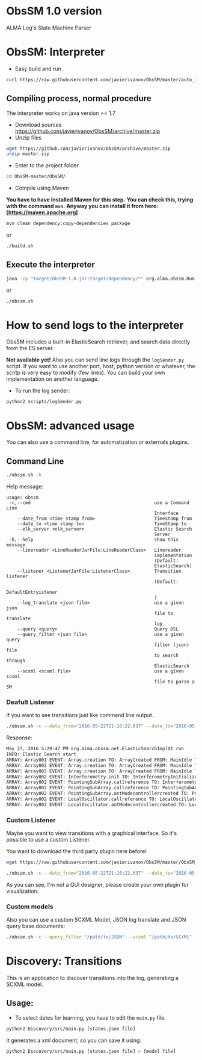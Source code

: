 # ObsSM 1.0 version
ALMA Log's State Machine Parser



# ObsSM: Interpreter

* Easy build and run
```sh
curl https://raw.githubusercontent.com/javierivanov/ObsSM/master/auto_install.sh -o - |sh
```


## Compiling process, normal procedure

The interpreter works on java version >= 1.7

* Download sources https://github.com/javierivanov/ObsSM/archive/master.zip
* Unzip files

```sh
wget https://github.com/javierivanov/ObsSM/archive/master.zip
unzip master.zip
```

* Enter to the project folder

```sh
cd ObsSM-master/ObsSM/
```

* Compile using Maven

**You have to have installed Maven for this step.**
**You can check this, trying with the command ```mvn```.**
**Anyway you can install it from here: [https://maven.apache.org]**
 
```sh
mvn clean dependency:copy-dependencies package
```
or
```sh
./build.sh
```

## Execute the interpreter
```sh
java -cp "target/ObsSM-1.0.jar:target/dependency/*" org.alma.obssm.Run
```
or
```sh
./obssm.sh
```


# How to send logs to the interpreter

ObsSM includes a built-in ElasticSearch retriever, and search data directly from the ES server.


**Not available yet!**
Also you can send line logs through the `logSender.py` script.
If you want to use another port, host, python version or whatever, the scritp is very easy to modify (few lines).
You can build your own implementation on another language.

* To run the log sender:
```
python2 scripts/logSender.py
```
# ObsSM: advanced usage
You can also use a command line, for automatization or externals plugins.
## Command Line
```sh
./obssm.sh -h
```
Help message:
```
usage: obssm
 -c,--cmd                                              use a Command Line
                                                       Interface
    --date_from <time stamp from>                      TimeStamp from
    --date_to <time stamp to>                          TimeStamp to
    --elk_server <elk_server>                          Elastic Search
                                                       Server
 -h,--help                                             show this message
    --linereader <LineReaderJarFile:LineReaderClass>   Linereader
                                                       implementation
                                                       (Default:
                                                       ElasticSearch)
    --listener <ListenerJarFile:ListenerClass>         Transition listener
                                                       (Default:
                                                       DefaultEntryistener
                                                       )
    --log_translate <json file>                        use a given json
                                                       file to translate
                                                       log
    --query <query>                                    Query DSL
    --query_filter <json file>                         use a given query
                                                       filter (json) file
                                                       to search through
                                                       ElasticSearch
    --scxml <scxml file>                               use a given scxml
                                                       file to parse a SM
```
### Deafult Listener
If you want to see transitions just like command line output.

```sh
./obssm.sh -c --date_from="2016-05-22T21:16:22.037" --date_to="2016-05-23T21:16:22.037" --query="*"
```
Response:
```sh
May 27, 2016 5:29:47 PM org.alma.obssm.net.ElasticSearchImpl$1 run
INFO: Elastic Search start
ARRAY: Array001 EVENT: Array.creation TO: ArrayCreated FROM: MainIdle TS: 2016-05-22T21:28:11.266
ARRAY: Array002 EVENT: Array.creation TO: ArrayCreated FROM: MainIdle TS: 2016-05-22T21:43:22.335
ARRAY: Array003 EVENT: Array.creation TO: ArrayCreated FROM: MainIdle TS: 2016-05-22T21:49:46.369
ARRAY: Array002 EVENT: Interferometry.init TO: InterferometryInitializeStarted FROM: ArrayCreated TS: 2016-05-22T21:53:54.610
ARRAY: Array002 EVENT: PointingSubArray.callreference TO: InterferometrySettingUpBegun FROM: InterferometryInitializeStarted TS: 2016-05-22T21:53:54.680
ARRAY: Array002 EVENT: PointingSubArray.callreference TO: PointingSubArrayGettingReferenceCalled FROM: PointingSubArrayConstructorIdle TS: 2016-05-22T21:53:54.680
ARRAY: Array002 EVENT: PointingSubArray.antModecontrollercreated TO: PointingSubArrayControllersCreated FROM: PointingSubArrayGettingReferenceCalled TS: 2016-05-22T21:53:54.749
ARRAY: Array002 EVENT: LocalOscillator.callreference TO: LocalOscillatorGettingReferenceCalled FROM: LocalOscillatorConstructorIdle TS: 2016-05-22T21:53:55.105
ARRAY: Array002 EVENT: LocalOscillator.antModecontrollercreated TO: LocalOscillatorControllersCreated FROM: LocalOscillatorGettingReferenceCalled TS: 2016-05-22T21:53:59.963
```

### Custom Listener
Maybe you want to view transitions with a graphical interface. So it's possible to use a custom Listener.

You want to download the third party plugin here before!
```sh
wget https://raw.githubusercontent.com/javierivanov/ObsSM/master/ObsSM_plugins/GraphViewer.jar
```

```sh
./obssm.sh -c --date_from="2016-05-22T21:16:22.037" --date_to="2016-05-23T21:16:22.037" --query="*" --listener="GraphViewer.jar:org.alma.GraphViewer"
```
As you can see, I'm not a GUI designer, please create your own plugin for visualization.

### Custom models
Also you can use a custom SCXML Model, JSON log translate and JSON query base documents:


```sh
./obssm.sh -c --query_filter "/path/to/JSON" --scxml "/path/to/SCXML" --log_translate "/path/to/JSON"
```
# Discovery: Transitions

This is an application to discover transitions into the log, generating a SCXML model.

## Usage:

* To select dates for learning, you have to edit the ```main.py``` file.


```sh
python2 Discovery/src/main.py [states.json file]
```
It generates a xml document, so you can save it using:
```sh
python2 Discovery/src/main.py [states.json file] > [model file]
```
